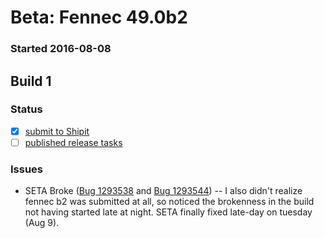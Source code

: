 # Beta: Fennec 49.0b2

### Started 2016-08-08

## Build 1

### Status
- [x] [submit to Shipit](https://wiki.mozilla.org/Release:Release_Automation_on_Mercurial:Starting_a_Release#Submit_to_Ship_It)
- [ ] [published release tasks](https://wiki.mozilla.org/Release:Release_Automation_on_Mercurial:Updates_through_Shipping#Post-release_tasks)

### Issues
- SETA Broke ([Bug 1293538](https://bugzil.la/1293538) and [Bug 1293544](https://bugzil.la/1293544)) -- I also didn't realize fennec b2 was submitted at all, so noticed the brokenness in the build not having started late at night. SETA finally fixed late-day on tuesday (Aug 9).


